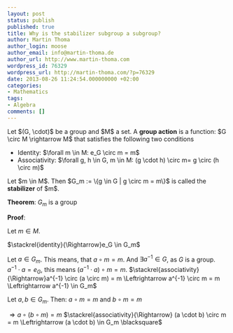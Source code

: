 ```yaml
---
layout: post
status: publish
published: true
title: Why is the stabilizer subgroup a subgroup?
author: Martin Thoma
author_login: moose
author_email: info@martin-thoma.de
author_url: http://www.martin-thoma.com
wordpress_id: 76329
wordpress_url: http://martin-thoma.com/?p=76329
date: 2013-08-26 11:24:54.000000000 +02:00
categories:
- Mathematics
tags:
- Algebra
comments: []
---
```

<div class="definition">Let $(G, \cdot)$ be a group and $M$ a set. A <strong>group action</strong> is a function:
$G \circ M \rightarrow M$
that satisfies the following two conditions
<ul>
  <li>Identity: $\forall m \in M: e_G \circ m = m$</li>
  <li>Associativity: $\forall g, h \in G, m \in M: (g \cdot h) \circ m= g \circ (h \circ m)$</li>
</ul></div>
<div class="definition">Let $m \in M$. Then $G_m := \{g \in G | g \circ m = m\}$ is called the <strong>stabilizer</strong> of $m$.</div>

<strong>Theorem</strong>: $G_m$ is a group

<strong>Proof</strong>: 

Let $m \in M$.

$\stackrel{identity}{\Rightarrow}e_G \in G_m$

Let $a \in G_m$. This means, that $a \circ m = m$. And $\exists a^{-1} \in G$, as $G$ is a group.
$a^{-1} \cdot a = e_G$, this means $(a^{-1} \cdot a) \circ m = m$. 
$\stackrel{associativity}{\Rightarrow}a^{-1} \circ (a \circ m) = m \Leftrightarrow a^{-1} \circ m = m \Leftrightarrow a^{-1} \in G_m$

Let $a, b \in G_m$. 
Then: $a \circ m = m$ and $b \circ m = m$

$\Rightarrow a \circ (b \circ m) = m$
$\stackrel{associativity}{\Rightarrow} (a \cdot b) \circ m = m \Leftrightarrow (a \cdot b) \in G_m \blacksquare$
